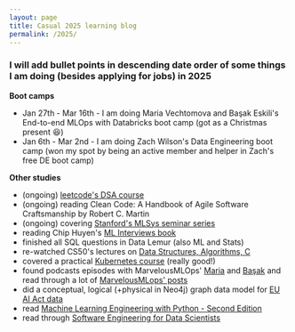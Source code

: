 ```yaml
---
layout: page
title: Casual 2025 learning blog
permalink: /2025/
---
```


### I will add bullet points in descending date order of some things I am doing (besides applying for jobs) in 2025

**Boot camps**

* Jan 27th - Mar 16th - I am doing Maria Vechtomova and Başak Eskili's End-to-end MLOps with Databricks boot camp (got as a Christmas present 😆)
* Jan 6th - Mar 2nd - I am doing Zach Wilson's Data Engineering boot camp (won my spot by being an active member and helper in Zach's free DE boot camp)

**Other studies**

* (ongoing) [leetcode's DSA course](https://leetcode.com/explore/interview/card/leetcodes-interview-crash-course-data-structures-and-algorithms/)
* (ongoing) reading Clean Code: A Handbook of Agile Software Craftsmanship by Robert C. Martin
* (ongoing) covering [Stanford's MLSys seminar series](https://www.youtube.com/playlist?list=PLSrTvUm384I9PV10koj_cqit9OfbJXEkq)
* reading Chip Huyen's [ML Interviews book](https://huyenchip.com/ml-interviews-book/)
* finished all SQL questions in Data Lemur (also ML and Stats)
* re-watched CS50's lectures on [Data Structures, Algorithms, C](https://cs50.harvard.edu/x/2025/)
* covered a practical [Kubernetes course](https://www.youtube.com/watch?v=d6WC5n9G_sM&pp=ygUZa3ViZXJuZXRlcyBpbnRybyBic3RzY2h1aw%3D%3D) (really good!)
* found podcasts episodes with MarvelousMLOps' [Maria](https://youtu.be/Nnq_2uHBUSo) and [Başak](https://youtu.be/2v8Sops3n1A) and read through a lot of [MarvelousMLops' posts](https://marvelousmlops.substack.com/) 
* did a conceptual, logical (+physical in Neo4j) graph data model for [EU AI Act data](https://www.linkedin.com/posts/activity-7282017446650159104-gYlO?utm_source=share&utm_medium=member_desktop)
* read [Machine Learning Engineering with Python - Second Edition](https://learning.oreilly.com/library/view/machine-learning-engineering/9781837631964/)
* read through [Software Engineering for Data Scientists](https://learning.oreilly.com/library/view/software-engineering-for/9781098136192/)
